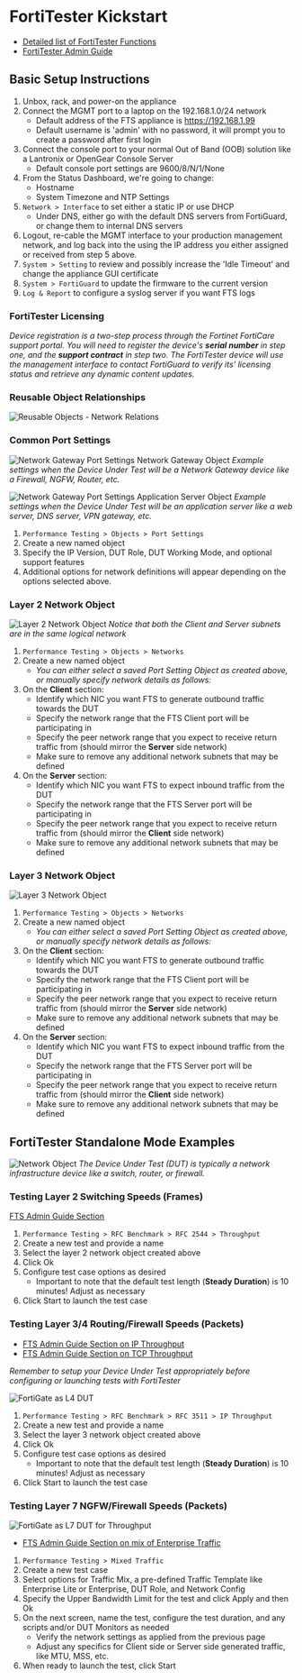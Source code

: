 # FortiTester Kickstart

* [Detailed list of FortiTester Functions](https://docs.fortinet.com/document/fortitester/7.4.1/administration-guide/839782/features-and-benefits)
* [FortiTester Admin Guide](https://docs.fortinet.com/document/fortitester/7.4.1/administration-guide/452052/introduction)

## Basic Setup Instructions

1. Unbox, rack, and power-on the appliance
2. Connect the MGMT port to a laptop on the 192.168.1.0/24 network
    * Default address of the FTS appliance is https://192.168.1.99
    * Default username is 'admin' with no password, it will prompt you to create a password after first login
3. Connect the console port to your normal Out of Band (OOB) solution like a Lantronix or OpenGear Console Server
    * Default console port settings are 9600/8/N/1/None
4. From the Status Dashboard, we're going to change:
    * Hostname
    * System Timezone and NTP Settings
5. `Network > Interface` to set either a static IP or use DHCP
    * Under DNS, either go with the default DNS servers from FortiGuard, or change them to internal DNS servers
6. Logout, re-cable the MGMT interface to your production management network, and log back into the  using the IP address you either assigned or received from step 5 above.
7. `System > Setting` to review and possibly increase the 'Idle Timeout' and change the appliance GUI certificate
8. `System > FortiGuard` to update the firmware to the current version
9. `Log & Report` to configure a syslog server if you want FTS logs

### FortiTester Licensing

_Device registration is a two-step process through the Fortinet FortiCare support portal. You will need to register the device's __serial number__ in step one, and the __support contract__ in step two. The FortiTester device will use the management interface to contact FortiGuard to verify its' licensing status and retrieve any dynamic content updates._

### Reusable Object Relationships

![Reusable Objects - Network Relations](./images/fts_object_relation.png "Example of Re-Usable Network Objects")

### Common Port Settings

![Network Gateway Port Settings Network Gateway Object](./images/fts_port_ng.png "Example of a Network Gateway as DUT")
_Example settings when the Device Under Test will be a Network Gateway device like a Firewall, NGFW, Router, etc._

![Network Gateway Port Settings Application Server Object](./images/fts_port_app.png "Example of an Application Server as DUT")
_Example settings when the Device Under Test will be an application server like a web server, DNS server, VPN gateway, etc._

1. `Performance Testing > Objects > Port Settings`
2. Create a new named object
3. Specify the IP Version, DUT Role, DUT Working Mode, and optional support features
4. Additional options for network definitions will appear depending on the options selected above.

### Layer 2 Network Object

![Layer 2 Network Object](./images/fts_network_object2.png "Example Layer 2 Network Object")
_Notice that both the Client and Server subnets are in the same logical network_

1. `Performance Testing > Objects > Networks`
2. Create a new named object
    * _You can either select a saved Port Setting Object as created above, or manually specify network details as follows:_
3. On the __Client__ section:
    * Identify which NIC you want FTS to generate outbound traffic towards the DUT
    * Specify the network range that the FTS Client port will be participating in
    * Specify the peer network range that you expect to receive return traffic from (should mirror the __Server__ side network)
    * Make sure to remove any additional network subnets that may be defined
4. On the __Server__ section:
    * Identify which NIC you want FTS to expect inbound traffic from the DUT
    * Specify the network range that the FTS Server port will be participating in
    * Specify the peer network range that you expect to receive return traffic from (should mirror the __Client__ side network)
    * Make sure to remove any additional network subnets that may be defined

### Layer 3 Network Object

![Layer 3 Network Object](./images/fts_network_object.png "Example Layer 3 Network Object")

1. `Performance Testing > Objects > Networks`
2. Create a new named object
    * _You can either select a saved Port Setting Object as created above, or manually specify network details as follows:_
3. On the __Client__ section:
    * Identify which NIC you want FTS to generate outbound traffic towards the DUT
    * Specify the network range that the FTS Client port will be participating in
    * Specify the peer network range that you expect to receive return traffic from (should mirror the __Server__ side network)
    * Make sure to remove any additional network subnets that may be defined
4. On the __Server__ section:
    * Identify which NIC you want FTS to expect inbound traffic from the DUT
    * Specify the network range that the FTS Server port will be participating in
    * Specify the peer network range that you expect to receive return traffic from (should mirror the __Client__ side network)
    * Make sure to remove any additional network subnets that may be defined

## FortiTester Standalone Mode Examples

![Network Object](./images/fts_standalone.png "Standalone Test Mode")
_The Device Under Test (DUT) is typically a network infrastructure device like a switch, router, or firewall._

### Testing Layer 2 Switching Speeds (Frames)

[FTS Admin Guide Section](https://docs.fortinet.com/document/fortitester/7.4.1/administration-guide/703194/starting-an-rfc-2544-throughput-test)

1. `Performance Testing > RFC Benchmark > RFC 2544 > Throughput`
2. Create a new test and provide a name
3. Select the layer 2 network object created above
4. Click Ok
5. Configure test case options as desired
    * Important to note that the default test length (__Steady Duration__) is 10 minutes! Adjust as necessary
6. Click Start to launch the test case

### Testing Layer 3/4 Routing/Firewall Speeds (Packets)

* [FTS Admin Guide Section on IP Throughput](https://docs.fortinet.com/document/fortitester/7.4.1/administration-guide/817370/starting-an-rfc-3511-ip-throughput-test)
* [FTS Admin Guide Section on TCP Throughput](https://docs.fortinet.com/document/fortitester/7.4.1/administration-guide/686336/starting-a-tcp-throughput-test)

_Remember to setup your Device Under Test appropriately before configuring or launching tests with FortiTester_

![FortiGate as L4 DUT](./images/fts_fgt_layer4.png "FortiGate as DUT for Layer 4 Performance Testing")

1. `Performance Testing > RFC Benchmark > RFC 3511 > IP Throughput`
2. Create a new test and provide a name
3. Select the layer 3 network object created above
4. Click Ok
5. Configure test case options as desired
    * Important to note that the default test length (__Steady Duration__) is 10 minutes! Adjust as necessary
6. Click Start to launch the test case

### Testing Layer 7 NGFW/Firewall Speeds (Packets)

![FortiGate as L7 DUT for Throughput](./images/fts_layer7.png "FortiGate as DUT for Layer 7 Performance Testing")

* [FTS Admin Guide Section on mix of Enterprise Traffic](https://docs.fortinet.com/document/fortitester/7.4.1/administration-guide/277268/starting-a-mixed-traffic-test)

1. `Performance Testing > Mixed Traffic`
2. Create a new test case
3. Select options for Traffic Mix, a pre-defined Traffic Template like Enterprise Lite or Enterprise, DUT Role, and Network Config
4. Specify the Upper Bandwidth Limit for the test and click Apply and then Ok
5. On the next screen, name the test, configure the test duration, and any scripts and/or DUT Monitors as needed
    * Verify the network settings as applied from the previous page
    * Adjust any specifics for Client side or Server side generated traffic, like MTU, MSS, etc.
6. When ready to launch the test, click Start